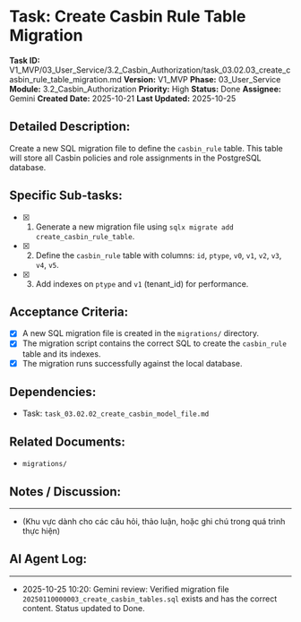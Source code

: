 # Task: Create Casbin Rule Table Migration

**Task ID:** V1_MVP/03_User_Service/3.2_Casbin_Authorization/task_03.02.03_create_casbin_rule_table_migration.md
**Version:** V1_MVP
**Phase:** 03_User_Service
**Module:** 3.2_Casbin_Authorization
**Priority:** High
**Status:** Done
**Assignee:** Gemini
**Created Date:** 2025-10-21
**Last Updated:** 2025-10-25

## Detailed Description:
Create a new SQL migration file to define the `casbin_rule` table. This table will store all Casbin policies and role assignments in the PostgreSQL database.

## Specific Sub-tasks:
- [x] 1. Generate a new migration file using `sqlx migrate add create_casbin_rule_table`.
- [x] 2. Define the `casbin_rule` table with columns: `id`, `ptype`, `v0`, `v1`, `v2`, `v3`, `v4`, `v5`.
- [x] 3. Add indexes on `ptype` and `v1` (tenant_id) for performance.

## Acceptance Criteria:
- [x] A new SQL migration file is created in the `migrations/` directory.
- [x] The migration script contains the correct SQL to create the `casbin_rule` table and its indexes.
- [x] The migration runs successfully against the local database.

## Dependencies:
*   Task: `task_03.02.02_create_casbin_model_file.md`

## Related Documents:
*   `migrations/`

## Notes / Discussion:
---
*   (Khu vực dành cho các câu hỏi, thảo luận, hoặc ghi chú trong quá trình thực hiện)

## AI Agent Log:
---
* 2025-10-25 10:20: Gemini review: Verified migration file `20250110000003_create_casbin_tables.sql` exists and has the correct content. Status updated to Done.
